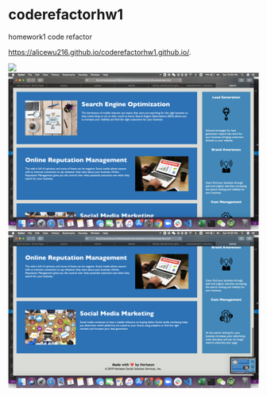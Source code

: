 # coderefactorhw1
homework1 code refactor

https://alicewu216.github.io/coderefactorhw1.github.io/.

<img src="screenshot1.png">
<img src="screenshot2.png">
<img src="screenshot3.png">
